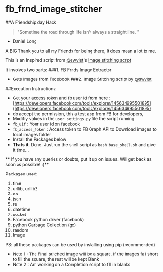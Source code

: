 fb_frnd_image_stitcher
======================

##A Friendship day Hack

> "Sometime the road through life isn't always a straight line. "
- Daniel Long

A BIG Thank you to all my Friends for being there, It does mean a lot to me. 

This is an Inspired script from [@swvist](https://github.com/swvist)'s [Image stitching script](https://gist.github.com/2692786)

It involves two parts:
###1. FB Frnds Image Extractor
- Gets images from Facebook
###2. Image Stitching script by [@swvist](https://github.com/swvist)

##Execution Instructions:
- Get your access token and fb user id from here : [https://developers.facebook.com/tools/explorer/145634995501895](https://developers.facebook.com/tools/explorer/145634995501895)
- do accept the permission, this a test app from FB for developers,
- Modifiy values in the `user_settings.py` file the script running
- `fb_uif`             : Your user id on facebook
- `fb_access_token`    : Access token to FB Graph API to Download images to local images folder
- Install the Packages below
- **Thats it**. Done. Just run the shell script as `bash base_shell.sh` and give it time...

** If you have any queries or doubts, put it up on issues. Will get back as soon as possible! :)**

Packages used:
1. time
2. urllib, urllib2
3. os, 
4. json
5. re
6. datetime
7. socket
8. Facebook python driver (facebook)
9. python Garbage Collection (gc)
10. random
11. Image

PS: all these packages can be used by installing using pip (recommended)

- Note 1    : The Final stitched image will be a square. If the images fall short to fill the square, the rest will be kept Blank
- Note 2    : Am working on a Completion script to fill in blanks
